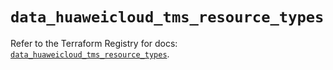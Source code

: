 # `data_huaweicloud_tms_resource_types`

Refer to the Terraform Registry for docs: [`data_huaweicloud_tms_resource_types`](https://registry.terraform.io/providers/huaweicloud/huaweicloud/1.71.1/docs/data-sources/tms_resource_types).
